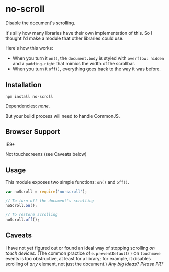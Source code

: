 # no-scroll

Disable the document's scrolling.

It's silly how many libraries have their own implementation of this.
So I thought I'd make a module that other libraries could use.

Here's how this works:
- When you turn it `on()`, the `document.body` is styled with `overflow: hidden`
  and a `padding-right` that mimics the width of the scrollbar.
- When you turn it `off()`, everything goes back to the way it was before.

## Installation

```
npm install no-scroll
```

Dependencies: *none*.

But your build process will need to handle CommonJS.

## Browser Support

IE9+

Not touchscreens (see Caveats below)

## Usage

This module exposes two simple functions: `on()` and `off()`.

```js
var noScroll = require('no-scroll');

// To turn off the document's scrolling
noScroll.on();

// To restore scrolling
noScroll.off();
```

## Caveats

I have not yet figured out or found an ideal way of stopping scrolling *on touch devices*.
(The common practice of `e.preventDefault()` on `touchmove` events is too obstructive,
at least for a library;
for example, it disables scrolling of *any* element, not just the document.)
*Any big ideas? Please PR?*
